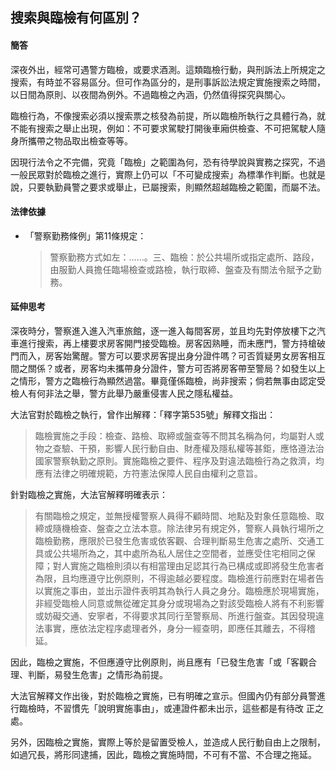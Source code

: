 ## 搜索與臨檢有何區別？

#### 簡答

深夜外出，經常可遇警方臨檢，或要求酒測。這類臨檢行動，與刑訴法上所規定之搜索，有時並不容易區分。但可作為區分的，是刑事訴訟法規定實施搜索之時間，以日間為原則、以夜間為例外。不過臨檢之內涵，仍然值得探究與關心。

臨檢行為，不像搜索必須以搜索票之核發為前提，所以臨檢所執行之具體行為，就不能有搜索之舉止出現，例如：不可要求駕駛打開後車廂供檢查、不可把駕駛人隨身所攜帶之物品取出檢查等等。

因現行法令之不完備，究竟「臨檢」之範圍為何，恐有待學說與實務之探究，不過一般民眾對於臨檢之進行，實際上仍可以「不可變成搜索」為標準作判斷。也就是說，只要執勤員警之要求或舉止，已屬搜索，則顯然超越臨檢之範圍，而屬不法。

#### 法律依據

* 「警察勤務條例」第11條規定：

   > 警察勤務方式如左：……。三、臨檢：於公共場所或指定處所、路段，由服勤人員擔任臨場檢查或路檢，執行取締、盤查及有關法令賦予之勤務。

#### 延伸思考

深夜時分，警察進入進入汽車旅館，逐一進入每間客房，並且均先對停放樓下之汽車進行搜索，再上樓要求房客開門接受臨檢。房客因熟睡，而未應門，警方持槍破門而入，房客始驚醒。警方可以要求房客提出身分證件嗎？可否質疑男女房客相互間之關係？或者，房客均未攜帶身分證件，警方可否將房客帶至警局？如發生以上之情形，警方之臨檢行為顯然過當。畢竟僅係臨檢，尚非搜索；倘若無事由認定受檢人有何非法之舉，警方此舉乃嚴重侵害人民之隱私權益。

大法官對於臨檢之執行，曾作出解釋：「釋字第535號」解釋文指出：

> 臨檢實施之手段：檢查、路檢、取締或盤查等不問其名稱為何，均屬對人或物之查驗、干預，影響人民行動自由、財產權及隱私權等甚鉅，應恪遵法治國家警察執勤之原則。實施臨檢之要件、程序及對違法臨檢行為之救濟，均應有法律之明確規範，方符憲法保障人民自由權利之意旨。

針對臨檢之實施，大法官解釋明確表示：

> 有關臨檢之規定，並無授權警察人員得不顧時間、地點及對象任意臨檢、取締或隨機檢查、盤查之立法本意。除法律另有規定外，警察人員執行場所之臨檢勤務，應限於已發生危害或依客觀、合理判斷易生危害之處所、交通工具或公共場所為之，其中處所為私人居住之空間者，並應受住宅相同之保障；對人實施之臨檢則須以有相當理由足認其行為已構成或即將發生危害者為限，且均應遵守比例原則，不得逾越必要程度。臨檢進行前應對在場者告以實施之事由，並出示證件表明其為執行人員之身分。臨檢應於現場實施，非經受臨檢人同意或無從確定其身分或現場為之對該受臨檢人將有不利影響或妨礙交通、安寧者，不得要求其同行至警察局、所進行盤查。其因發現違法事實，應依法定程序處理者外，身分一經查明，即應任其離去，不得稽延。

因此，臨檢之實施，不但應遵守比例原則，尚且應有「已發生危害「或「客觀合理、判斷，易發生危害」之情形為前提。

大法官解釋文作出後，對於臨檢之實施，已有明確之宣示。但國內仍有部分員警進行臨檢時，不習慣先「說明實施事由」，或連證件都未出示，這些都是有待改
正之處。

另外，因臨檢之實施，實際上等於是留置受檢人，並造成人民行動自由上之限制，如過冗長，將形同逮捕，因此，臨檢之實施時間，不可有不當、不合理之拖延。
